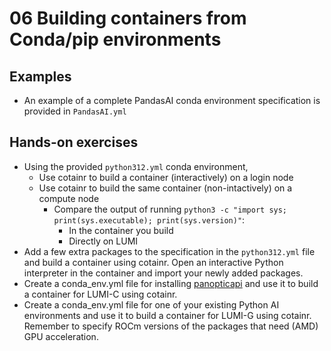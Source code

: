 # 06 Building containers from Conda/pip environments

## Examples

[comment]: <> (List your examples from the lecture here and provide the necessary links to scripts, notebooks, etc. to run them on LUMI)

* An example of a complete PandasAI conda environment specification is provided in `PandasAI.yml`

## Hands-on exercises

[comment]: <> (List your hands-on exercises for the lecture here and provide the necessary links to scripts, notebooks, etc. to run them on LUMI)

* Using the provided `python312.yml` conda environment,
  * Use cotainr to build a container (interactively) on a login node
  * Use cotainr to build the same container (non-intactively) on a compute node
    * Compare the output of running `python3 -c "import sys; print(sys.executable); print(sys.version)"`:
      * In the container you build
      * Directly on LUMI
* Add a few extra packages to the specification in the `python312.yml` file and build a container using cotainr. Open an interactive Python interpreter in the container and import your newly added packages.
* Create a conda_env.yml file for installing [panopticapi](https://github.com/cocodataset/panopticapi) and use it to build a container for LUMI-C using cotainr.
* Create a conda_env.yml file for one of your existing Python AI environments and use it to build a container for LUMI-G using cotainr. Remember to specify ROCm versions of the packages that need (AMD) GPU acceleration.

